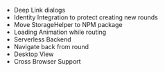 * Deep Link dialogs
* Identity Integration to protect creating new rounds
* Move StorageHelper to NPM package
* Loading Animation while routing
* Serverless Backend
* Navigate back from round
* Desktop View
* Cross Browser Support
